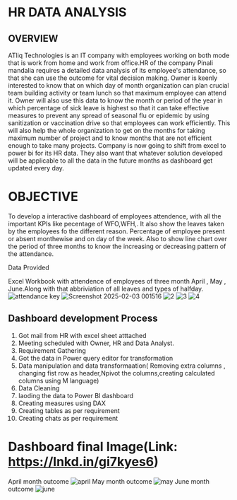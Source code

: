 # HR DATA ANALYSIS

## OVERVIEW

ATliq Technologies is an IT company with employees working on both mode that is work from home and work from office.HR of the company Pinali mandalia requires a detailed data analysis of its employee's attendance, so that she can use the outcome for vital decision making. 
Owner is keenly interested to know that on which day of month organization can plan crucial team building activity or team lunch so that maximum employee can attend it. Owner will also use this data to know the month or period of the year in which percentage of sick leave is highest so that it can take effective measures to prevent any spread of seasonal flu or epidemic by using sanitization or vaccination drive so that employees can work efficiently. 
This will also help the whole organization to get on the months for taking maximum number of project and to know months that are not efficient enough to take many projects. Company is now going to shift from excel to power bi for its HR data. They also want that whatever solution developed will be applicable to all the data in the future months as dashboard get updated every day.

# OBJECTIVE

To develop a interactive dashboard of employees attendence, with all the important KPIs like pecentage of WFO,WFH,. It also show the leaves taken by the employees fo the different reason. Percentage of employee present or absent monthewise and on day of the week. Also to show line chart over the period of three months to know the increasing or decreasing pattern of the attendance.

Data Provided

Excel Workbook with attendence of employees of three month April , May , June.Along with that abbriviation of all leaves and types of halfday.
![attendance key](https://github.com/user-attachments/assets/f04f7a1b-5659-4a56-9017-f25d37ecd5f5)
![Screenshot 2025-02-03 001516](https://github.com/user-attachments/assets/85dca319-eb97-454a-93dc-0bba9ccf479e)
![2](https://github.com/user-attachments/assets/450deef0-1dad-4128-add6-38503a9590db)
![3](https://github.com/user-attachments/assets/14a74a94-9d1d-4b93-9a00-01e7fb37d671)
![4](https://github.com/user-attachments/assets/5080178f-edb0-461f-96f6-e9a4160b174f)





## Dashboard development Process

1. Got mail from HR with excel sheet atttached
2. Meeting scheduled with Owner, HR and Data Analyst.
3. Requirement Gathering
4. Got the data in Power query editor for transformation
5. Data manipulation and data transformaation( Removing extra columns , changing fist row as header,Npivot the columns,creating calculated columns using M language)
6. Data Cleaning
7. laoding the data to Power BI dashboard
8. Creating measures using DAX
9. Creating tables as per requirement
10. Creating chats as per requirement

 # Dashboard final Image(Link: https://lnkd.in/gi7kyes6)
 
 April month outcome
 ![april](https://github.com/user-attachments/assets/ebc318ef-344c-4140-a036-bd79469b709a)
 May month outcome
 ![may](https://github.com/user-attachments/assets/c6a1409f-5ac5-433f-abf8-6e96b765c029)
 June month outcome
 ![june](https://github.com/user-attachments/assets/56944012-c1a6-4af3-b830-5b8492e59a4e)



 
